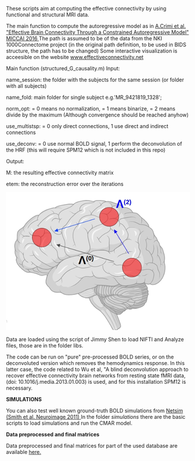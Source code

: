 These scripts aim at computing the effective connectivity by using functional and structural MRI data. 

The main function to compute the autoregressive model as in <a href="https://link.springer.com/chapter/10.1007/978-3-319-46720-7_17" target="_blank"> A.Crimi et al. "Effective Brain Connectivity Through a Constrained Autoregressive Model" MICCAI 2016
</a> 
The path is assumed to be of the data from the NKI 1000Connectome project (in the original path definition, to be used in BIDS structure, the path has to be changed)
Some interactive visualization is acceesible on the website
<a href="https://www.effectiveconnectivity.net" target="_blank">www.effectiveconnectivity.net
</a> 

Main function (structured_G_causality.m)
Input: 

name_session: the folder with the subjects for the same session (or folder with all subjects)

name_fold: main folder for single subject e.g.'MR_9421819_1328';

norm_opt: = 0 means no normalization, = 1 means binarize, = 2 means divide by the maximum
(Although convergence should be reached anyhow)

use_multistsp: = 0 only direct connections, 1 use direct and indirect connections

use_deconv: = 0 use normal BOLD signal, 1 perform the deconvolution of the HRF (this will require SPM12 which is not included in this repo)


Output:

M: the resulting effective connectivity matrix

etem: the reconstruction error over the iterations

![alt text](https://github.com/alecrimi/effective_connectivity_toolbox/blob/master/nft.jpg)


Data are loaded using the script of Jimmy Shen to load NIFTI and Analyze files, those are in the folder libs.

The code can be run on "pure" pre-processed BOLD series, or on the deconvoluted version which removes the hemodynamics response. In this latter case, the code related to  Wu et al, "A blind deconvolution approach to recover effective connectivity brain networks from resting state fMRI data, (doi: 10.1016/j.media.2013.01.003) is used, and for this installation  SPM12 is necessary.


**SIMULATIONS**

You can also test well known ground-truth BOLD simulations from <a href="https://www.fmrib.ox.ac.uk/datasets/netsim/" target="_blank"> Netsim (Smith et al. Neuroimage 2011) </a> 
In the folder *simulations* there are the basic scripts to load simulations and run the CMAR model.


**Data preprocessed and final matrices**

Data preprocessed and final matrices for part of the used database are available <a href="https://doi.org/10.5281/zenodo.4711994" target="_blank">here.</a>
